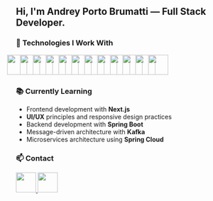 <!DOCTYPE html>
<html lang="en">
<head>
  <meta charset="UTF-8">
  <meta name="viewport" content="width=device-width, initial-scale=1.0">
</head>
<body>
<h2>
  Hi, I'm Andrey Porto Brumatti — Full Stack Developer.
</h2>

<h3>🔹 Technologies I Work With</h3>
<p>
  <img src="https://skillicons.dev/icons?i=typescript" width="45" style="margin-left: -20px;" />
  <img src="https://skillicons.dev/icons?i=react" width="45" style="margin-left: -20px;" />
  <img src="https://skillicons.dev/icons?i=nextjs" width="45" style="margin-left: -20px;" />
  <img src="https://skillicons.dev/icons?i=tailwind" width="45" style="margin-left: -20px;" />
  <img src="https://skillicons.dev/icons?i=java" width="45" style="margin-left: -20px;" />
  <img src="https://skillicons.dev/icons?i=spring" width="45" style="margin-left: -20px;" />
  <img src="https://skillicons.dev/icons?i=postgres" width="45" style="margin-left: -20px;" />
  <img src="https://skillicons.dev/icons?i=aws" width="45" style="margin-left: -20px;" />
  <img src="https://skillicons.dev/icons?i=jenkins" width="45" style="margin-left: -20px;" />
  <img src="https://skillicons.dev/icons?i=kafka" width="45" style="margin-left: -20px;" />
  <img src="https://skillicons.dev/icons?i=kubernetes" width="45" style="margin-left: -20px;" />
  <img src="https://skillicons.dev/icons?i=docker" width="45" style="margin-left: -20px;" />
</p>

<h3>📚 Currently Learning</h3>
<ul>
  <li>Frontend development with <strong>Next.js</strong></li>
  <li><strong>UI/UX</strong> principles and responsive design practices</li>
  <li>Backend development with <strong>Spring Boot</strong></li>
  <li>Message-driven architecture with <strong>Kafka</strong></li>
  <li>Microservices architecture using <strong>Spring Cloud</strong></li>
</ul>

<h3>📫 Contact</h3>
<p>
  <a href="https://linkedin.com/in/andrey-porto-brumatti" target="_blank">
    <img src="https://skillicons.dev/icons?i=linkedin" width="45" />
  </a>
  <a href="https://mail.google.com/mail/?view=cm&to=andreybrumatti@gmail.com" target="_blank">
    <img src="https://skillicons.dev/icons?i=gmail" width="45" />
  </a>
</p>
</body>
</html>
